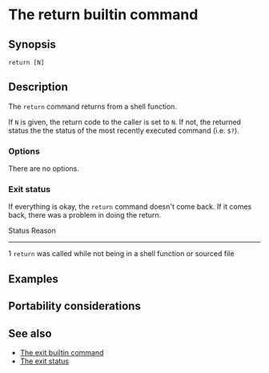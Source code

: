 # The return builtin command

## Synopsis

    return [N]

## Description

The `return` command returns from a shell function.

If `N` is given, the return code to the caller is set to `N`. If not,
the returned status the the status of the most recently executed command
(i.e. `$?`).

### Options

There are no options.

### Exit status

If everything is okay, the `return` command doesn't come back. If it
comes back, there was a problem in doing the return.

  Status   Reason
  -------- -------------------------------------------------------------------------
  1        `return` was called while not being in a shell function or sourced file

## Examples

## Portability considerations

## See also

-   [The exit builtin command](../../commands/builtin/exit.md)
-   [The exit status](../../dict/exit_status.md)
